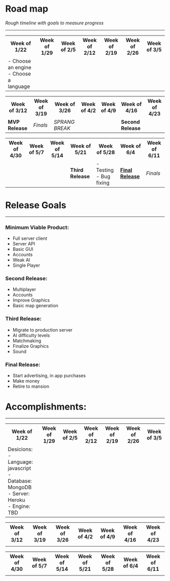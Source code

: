 # Road map
*Rough timeline with goals to measure progress*

---
<table>
  <tr>
    <th>
    Week of 1/22
    </th>
    <th>
    Week of 1/29
    </th>
    <th>
    Week of 2/5
    </th>
    <th>
    Week of 2/12
    </th>
    <th>
    Week of 2/19
    </th>
    <th>
    Week of 2/26
    </th>
    <th>
    Week of 3/5
    </th>
   </tr> 
   <tr>
     <td>
         - Choose an engine <br>
         - Choose a language
     </td>
     <td>
     </td>
     <td>
     </td>
     <td>
     </td>
     <td>
     </td>
     <td>
     </td>
     <td>
     </td>
   </tr>
</table>

<table>
  <tr>
    <th>
    Week of 3/12
    </th>
    <th>
    Week of 3/19
    </th>
    <th>
    Week of 3/26
    </th>
    <th>
    Week of 4/2
    </th>
    <th>
    Week of 4/9
    </th>
    <th>
    Week of 4/16
    </th>
    <th>
    Week of 4/23
    </th>
   </tr> 
   <tr>
     <td>
        <b>MVP Release</b>
     </td>
     <td>
          <i> Finals </i>
     </td>   
     <td>
          <i> SPRANG BREAK </i>
     </td>
     <td>
     </td>
     <td>
     </td>
     <td>
         <b>Second Release</b>
     </td>
     <td>
     </td>
   </tr>
</table>

<table>
  <tr>
    <th>
    Week of 4/30
    </th>
    <th>
    Week of 5/7
    </th>
    <th>
    Week of 5/14
    </th>
    <th>
    Week of 5/21
    </th>
    <th>
    Week of 5/28
    </th>
    <th>
    Week of 6/4
    </th>
    <th>
    Week of 6/11
    </th>
   </tr>  
   <tr>
     <td>
     </td>
     <td>
     </td>
     <td>
     </td>
     <td>
        <b>Third Release</b>
     </td>
     <td>
         - Testing<br>
         - Bug fixing
     </td>
     <td>
       <b><u>Final Release</u></b>
     </td>
     <td>
        <i> Finals <i>
     </td>
   </tr>
</table>

# Release Goals

---

### Minimum Viable Product:
 - Full server client <br>
 - Server API <br>
 - Basic GUI <br>
 - Accounts <br>
 - Weak AI <br>
 - Single Player <br>
 
### Second Release:
 - Multiplayer<br>
 - Accounts<br>
 - Improve Graphics<br>
 - Basic map generation

### Third Release:
 - Migrate to production server
 - AI difficulty levels
 - Matchmaking
 - Finalize Graphics
 - Sound

### Final Release:
 - Start advertising, in app purchases
 - Make money
 - Retire to mansion
 
 
# Accomplishments:

---
<table>
  <tr>
    <th>
    Week of 1/22
    </th>
    <th>
    Week of 1/29
    </th>
    <th>
    Week of 2/5
    </th>
    <th>
    Week of 2/12
    </th>
    <th>
    Week of 2/19
    </th>
    <th>
    Week of 2/26
    </th>
    <th>
    Week of 3/5
    </th>
   </tr> 
   <tr>
     <td>
       Desicions: <br>
        - Language: javascript <br>
        - Database: MongoDB <br>
        - Server: Heroku <br>
        - Engine: TBD <br>
     </td>
     <td>
     </td>
     <td>
     </td>
     <td>
     </td>
     <td>
     </td>
     <td>
     </td>
     <td>
     </td>
   </tr>
</table>

<table>
  <tr>
    <th>
    Week of 3/12
    </th>
    <th>
    Week of 3/19
    </th>
    <th>
    Week of 3/26
    </th>
    <th>
    Week of 4/2
    </th>
    <th>
    Week of 4/9
    </th>
    <th>
    Week of 4/16
    </th>
    <th>
    Week of 4/23
    </th>
   </tr> 
   <tr>
     <td>
     </td>
     <td>
     </td>   
     <td>
     </td>
     <td>
     </td>
     <td>
     </td>
     <td>
     </td>
     <td>
     </td>
   </tr>
</table>

<table>
  <tr>
    <th>
    Week of 4/30
    </th>
    <th>
    Week of 5/7
    </th>
    <th>
    Week of 5/14
    </th>
    <th>
    Week of 5/21
    </th>
    <th>
    Week of 5/28
    </th>
    <th>
    Week of 6/4
    </th>
    <th>
    Week of 6/11
    </th>
   </tr>  
   <tr>
     <td>
     </td>
     <td>
     </td>
     <td>
     </td>
     <td>
     </td>
     <td>
     </td>
     <td>
     </td>
     <td>
     </td>
   </tr>
</table>
